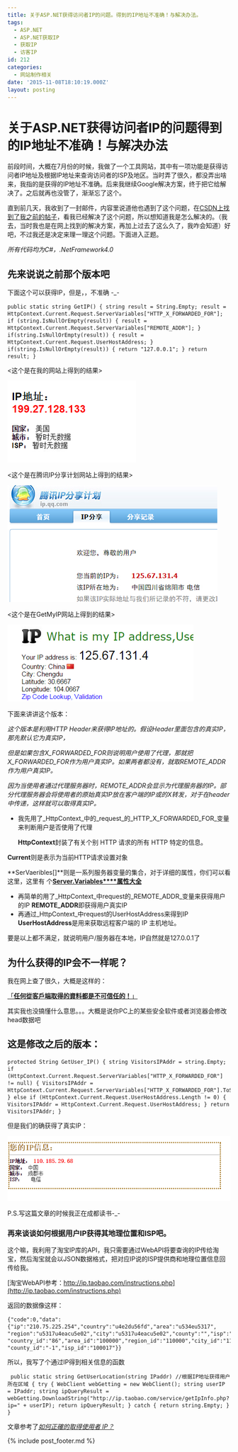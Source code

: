 ```yaml
---
title: 关于ASP.NET获得访问者IP的问题。得到的IP地址不准确！与解决办法。
tags:
  - ASP.NET
  - ASP.NET获取IP
  - 获取IP
  - 访客IP
id: 212
categories:
  - 网站制作相关
date: '2015-11-08T18:10:19.000Z'
layout: posting
---
```


# 关于ASP.NET获得访问者IP的问题得到的IP地址不准确！与解决办法

前段时间，大概在7月份的时候，我做了一个工具网站，其中有一项功能是获得访问者IP地址及根据IP地址来查询访问者的ISP及地区。当时弄了很久，都没弄出啥来，我指的是获得的IP地址不准确。后来我继续Google解决方案，终于把它给解决了。之后就再也没管了，渐渐忘了这个。

直到前几天，我收到了一封邮件，内容里说道他也遇到了这个问题，在[CSDN上找到了我之前的帖子](http://bbs.csdn.net/topics/391064934)，看我已经解决了这个问题，所以想知道我是怎么解决的。（我去，当时我也是在网上找到的解决方案，再加上过去了这么久了，我咋会知道）好吧，不过我还是决定来理一理这个问题。下面进入正题。

_所有代码均为C\#，.NetFramework4.0_

## 先来说说之前那个版本吧

下面这个可以获得IP，但是，，不准确 -_-

```
public static string GetIP() { string result = String.Empty; result = HttpContext.Current.Request.ServerVariables["HTTP_X_FORWARDED_FOR"]; if (string.IsNullOrEmpty(result)) { result = HttpContext.Current.Request.ServerVariables["REMOTE_ADDR"]; } if(string.IsNullOrEmpty(result)) { result = HttpContext.Current.Request.UserHostAddress; } if(string.IsNullOrEmpty(result)) { return "127.0.0.1"; } return result; }
```

<这个是在我的网站上得到的结果>

[![asp_get_ip_1](https://raw.githubusercontent.com/ankanch/blog/master/images/wp-content/uploads/2015/11/asp_get_ip_1.jpg)](https://raw.githubusercontent.com/ankanch/blog/master/images/wp-content/uploads/2015/11/asp_get_ip_1.jpg)

<这个是在腾讯IP分享计划网站上得到的结果>

[![asp_get_ip_3](https://raw.githubusercontent.com/ankanch/blog/master/images/wp-content/uploads/2015/11/asp_get_ip_3.jpg)](https://raw.githubusercontent.com/ankanch/blog/master/images/wp-content/uploads/2015/11/asp_get_ip_1.jpg)

<这个是在GetMyIP网站上得到的结果>

[![asp_get_ip_2](https://raw.githubusercontent.com/ankanch/blog/master/images/wp-content/uploads/2015/11/asp_get_ip_2.jpg)](https://raw.githubusercontent.com/ankanch/blog/master/images/wp-content/uploads/2015/11/asp_get_ip_2.jpg)

下面来讲讲这个版本：

_这个版本是利用HTTP Header来获得IP地址的。假设Header里面包含的真实IP，那先默认它为真实IP，_

_但是如果包含X_FORWARDED_FOR则说明用户使用了代理，那就把X_FORWARDED_FOR作为用户真实IP。如果两者都没有，就取REMOTE_ADDR作为用户真实IP。_

_因为当使用者通过代理服务器时，REMOTE_ADDR会显示为代理服务器的IP。部分代理服务器会将使用者的原始真实IP放在客户端的IP或的X转发，对于在header中传递，这样就可以取得真实IP。_

* 我先用了_HttpContext_中的_request_的_HTTP_X_FORWARDED_FOR_变量来判断用户是否使用了代理

  **HttpContext**封装了有关个别 HTTP 请求的所有 HTTP 特定的信息。

**Current**则是表示为当前HTTP请求设置对象

**SerVaeribles\[\]**则是一系列服务器变量的集合，对于详细的属性，你们可以看这里，这里有 个[**Server.Variables****属性大全**](http://www.cnblogs.com/zwffff/archive/2009/04/18/1438567.html)

* 再简单的用了_HttpContext_中request的_REMOTE_ADDR_变量来获得用户的IP **REMOTE_ADDR**即获得用户真实IP
* 再通过_HttpContext_中request的UserHostAddress来得到IP **UserHostAddress**是用来获取远程客户端的 IP 主机地址。

要是以上都不满足，就说明用户/服务器在本地，IP自然就是127.0.0.1了

## 为什么获得的IP会不一样呢？

我在网上查了很久，大概是这样的：

[「**任何從客戶端取得的資料都是不可信任的！**」](http://devco.re/blog/2014/06/19/client-ip-detection/)

其实我也没搞懂什么意思。。。大概是说你PC上的某些安全软件或者浏览器会修改head数据吧

## 这是修改之后的版本：

```
protected String GetUser_IP() { string VisitorsIPAddr = string.Empty; if (HttpContext.Current.Request.ServerVariables["HTTP_X_FORWARDED_FOR"] != null) { VisitorsIPAddr = HttpContext.Current.Request.ServerVariables["HTTP_X_FORWARDED_FOR"].ToString(); } else if (HttpContext.Current.Request.UserHostAddress.Length != 0) { VisitorsIPAddr = HttpContext.Current.Request.UserHostAddress; } return VisitorsIPAddr; }
```

但是我们的确获得了真实IP：

[![asp_get_ip_4](https://raw.githubusercontent.com/ankanch/blog/master/images/wp-content/uploads/2015/11/asp_get_ip_41.jpg)](https://raw.githubusercontent.com/ankanch/blog/master/images/wp-content/uploads/2015/11/asp_get_ip_41.jpg)

P.S.写这篇文章的时候我正在成都读书-_-

### 再来谈谈如何根据用户IP获得其地理位置和ISP吧。

这个嘛，我利用了淘宝IP库的API，我只需要通过WebAPI将要查询的IP传给淘宝，然后淘宝就会以JSON数据格式，把对应IP说的ISP提供商和地理位置信息回传给我。

[淘宝WebAPI参考：http://ip.taobao.com/instructions.php](http://ip.taobao.com/instructions.php)

返回的数据像这样：

```
{"code":0,"data":{"ip":"210.75.225.254","country":"u4e2du56fd","area":"u534eu5317", "region":"u5317u4eacu5e02","city":"u5317u4eacu5e02","county":"","isp":"u7535u4fe1", "country_id":"86","area_id":"100000","region_id":"110000","city_id":"110000", "county_id":"-1","isp_id":"100017"}}
```

所以，我写了个通过IP得到相关信息的函数

```
 public static string GetUserLocation(string IPaddr) //根据IP地址获得用户所在区域 { try { WebClient webGetting = new WebClient(); string userIP = IPaddr; string ipQueryResult = webGetting.DownloadString("http://ip.taobao.com/service/getIpInfo.php?ip=" + userIP); return ipQueryResult; } catch { return string.Empty; } }
```

文章参考了[_如何正確的取得使用者 IP？_](http://devco.re/blog/2014/06/19/client-ip-detection/)



{% include post_footer.md %}